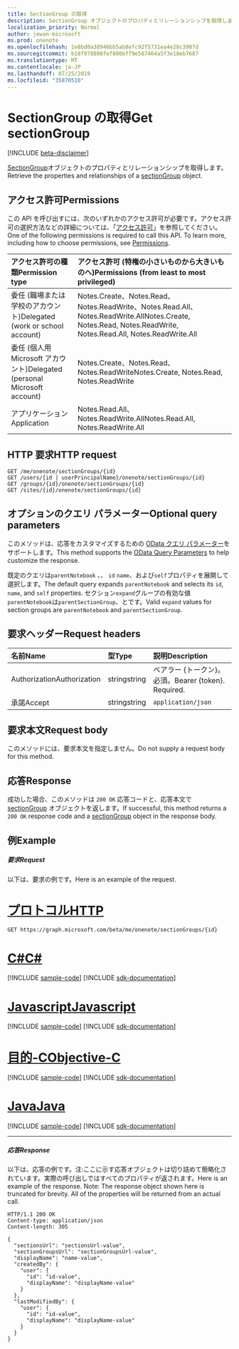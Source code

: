 ```yaml
---
title: SectionGroup の取得
description: SectionGroup オブジェクトのプロパティとリレーションシップを取得します。
localization_priority: Normal
author: jewan-microsoft
ms.prod: onenote
ms.openlocfilehash: 1e8bd0a38946bb5ab8efc92f5731ea4e28c3907d
ms.sourcegitcommit: b18f978808fef800bff9e587464a5f3e18eb7687
ms.translationtype: MT
ms.contentlocale: ja-JP
ms.lasthandoff: 07/25/2019
ms.locfileid: "35870510"
---
```

# <a name="get-sectiongroup"></a><span data-ttu-id="a80d7-103">SectionGroup の取得</span><span class="sxs-lookup"><span data-stu-id="a80d7-103">Get sectionGroup</span></span>

[!INCLUDE [beta-disclaimer](../../includes/beta-disclaimer.md)]

<span data-ttu-id="a80d7-104">[SectionGroup](../resources/sectiongroup.md)オブジェクトのプロパティとリレーションシップを取得します。</span><span class="sxs-lookup"><span data-stu-id="a80d7-104">Retrieve the properties and relationships of a [sectionGroup](../resources/sectiongroup.md) object.</span></span>
## <a name="permissions"></a><span data-ttu-id="a80d7-105">アクセス許可</span><span class="sxs-lookup"><span data-stu-id="a80d7-105">Permissions</span></span>
<span data-ttu-id="a80d7-p101">この API を呼び出すには、次のいずれかのアクセス許可が必要です。アクセス許可の選択方法などの詳細については、「[アクセス許可](/graph/permissions-reference)」を参照してください。</span><span class="sxs-lookup"><span data-stu-id="a80d7-p101">One of the following permissions is required to call this API. To learn more, including how to choose permissions, see [Permissions](/graph/permissions-reference).</span></span>

|<span data-ttu-id="a80d7-108">アクセス許可の種類</span><span class="sxs-lookup"><span data-stu-id="a80d7-108">Permission type</span></span>      | <span data-ttu-id="a80d7-109">アクセス許可 (特権の小さいものから大きいものへ)</span><span class="sxs-lookup"><span data-stu-id="a80d7-109">Permissions (from least to most privileged)</span></span>              |
|:--------------------|:---------------------------------------------------------|
|<span data-ttu-id="a80d7-110">委任 (職場または学校のアカウント)</span><span class="sxs-lookup"><span data-stu-id="a80d7-110">Delegated (work or school account)</span></span> | <span data-ttu-id="a80d7-111">Notes.Create、Notes.Read、Notes.ReadWrite、Notes.Read.All、Notes.ReadWrite.All</span><span class="sxs-lookup"><span data-stu-id="a80d7-111">Notes.Create, Notes.Read, Notes.ReadWrite, Notes.Read.All, Notes.ReadWrite.All</span></span>    |
|<span data-ttu-id="a80d7-112">委任 (個人用 Microsoft アカウント)</span><span class="sxs-lookup"><span data-stu-id="a80d7-112">Delegated (personal Microsoft account)</span></span> | <span data-ttu-id="a80d7-113">Notes.Create、Notes.Read、Notes.ReadWrite</span><span class="sxs-lookup"><span data-stu-id="a80d7-113">Notes.Create, Notes.Read, Notes.ReadWrite</span></span>    |
|<span data-ttu-id="a80d7-114">アプリケーション</span><span class="sxs-lookup"><span data-stu-id="a80d7-114">Application</span></span> | <span data-ttu-id="a80d7-115">Notes.Read.All、Notes.ReadWrite.All</span><span class="sxs-lookup"><span data-stu-id="a80d7-115">Notes.Read.All, Notes.ReadWrite.All</span></span> |

## <a name="http-request"></a><span data-ttu-id="a80d7-116">HTTP 要求</span><span class="sxs-lookup"><span data-stu-id="a80d7-116">HTTP request</span></span>
<!-- { "blockType": "ignored" } -->
```http
GET /me/onenote/sectionGroups/{id}
GET /users/{id | userPrincipalName}/onenote/sectionGroups/{id}
GET /groups/{id}/onenote/sectionGroups/{id}
GET /sites/{id}/onenote/sectionGroups/{id}
```
## <a name="optional-query-parameters"></a><span data-ttu-id="a80d7-117">オプションのクエリ パラメーター</span><span class="sxs-lookup"><span data-stu-id="a80d7-117">Optional query parameters</span></span>
<span data-ttu-id="a80d7-118">このメソッドは、応答をカスタマイズするための [OData クエリ パラメーター](https://developer.microsoft.com/graph/docs/concepts/query_parameters)をサポートします。</span><span class="sxs-lookup"><span data-stu-id="a80d7-118">This method supports the [OData Query Parameters](https://developer.microsoft.com/graph/docs/concepts/query_parameters) to help customize the response.</span></span>

<span data-ttu-id="a80d7-119">既定のクエリは`parentNotebook` 、、 `id` `name`、および`self`プロパティを展開して選択します。</span><span class="sxs-lookup"><span data-stu-id="a80d7-119">The default query expands `parentNotebook` and selects its `id`, `name`, and `self` properties.</span></span> <span data-ttu-id="a80d7-120">セクション`expand`グループの有効な値`parentNotebook`は`parentSectionGroup`、とです。</span><span class="sxs-lookup"><span data-stu-id="a80d7-120">Valid `expand` values for section groups are `parentNotebook` and `parentSectionGroup`.</span></span>

## <a name="request-headers"></a><span data-ttu-id="a80d7-121">要求ヘッダー</span><span class="sxs-lookup"><span data-stu-id="a80d7-121">Request headers</span></span>
| <span data-ttu-id="a80d7-122">名前</span><span class="sxs-lookup"><span data-stu-id="a80d7-122">Name</span></span>       | <span data-ttu-id="a80d7-123">型</span><span class="sxs-lookup"><span data-stu-id="a80d7-123">Type</span></span> | <span data-ttu-id="a80d7-124">説明</span><span class="sxs-lookup"><span data-stu-id="a80d7-124">Description</span></span>|
|:-----------|:------|:----------|
| <span data-ttu-id="a80d7-125">Authorization</span><span class="sxs-lookup"><span data-stu-id="a80d7-125">Authorization</span></span>  | <span data-ttu-id="a80d7-126">string</span><span class="sxs-lookup"><span data-stu-id="a80d7-126">string</span></span>  | <span data-ttu-id="a80d7-p103">ベアラー {トークン}。必須。</span><span class="sxs-lookup"><span data-stu-id="a80d7-p103">Bearer {token}. Required.</span></span> |
| <span data-ttu-id="a80d7-129">承諾</span><span class="sxs-lookup"><span data-stu-id="a80d7-129">Accept</span></span> | <span data-ttu-id="a80d7-130">string</span><span class="sxs-lookup"><span data-stu-id="a80d7-130">string</span></span> | `application/json` |

## <a name="request-body"></a><span data-ttu-id="a80d7-131">要求本文</span><span class="sxs-lookup"><span data-stu-id="a80d7-131">Request body</span></span>
<span data-ttu-id="a80d7-132">このメソッドには、要求本文を指定しません。</span><span class="sxs-lookup"><span data-stu-id="a80d7-132">Do not supply a request body for this method.</span></span>

## <a name="response"></a><span data-ttu-id="a80d7-133">応答</span><span class="sxs-lookup"><span data-stu-id="a80d7-133">Response</span></span>

<span data-ttu-id="a80d7-134">成功した場合、このメソッドは `200 OK` 応答コードと、応答本文で [sectionGroup](../resources/sectiongroup.md) オブジェクトを返します。</span><span class="sxs-lookup"><span data-stu-id="a80d7-134">If successful, this method returns a `200 OK` response code and a [sectionGroup](../resources/sectiongroup.md) object in the response body.</span></span>
## <a name="example"></a><span data-ttu-id="a80d7-135">例</span><span class="sxs-lookup"><span data-stu-id="a80d7-135">Example</span></span>
##### <a name="request"></a><span data-ttu-id="a80d7-136">要求</span><span class="sxs-lookup"><span data-stu-id="a80d7-136">Request</span></span>
<span data-ttu-id="a80d7-137">以下は、要求の例です。</span><span class="sxs-lookup"><span data-stu-id="a80d7-137">Here is an example of the request.</span></span>

# <a name="httptabhttp"></a>[<span data-ttu-id="a80d7-138">プロトコル</span><span class="sxs-lookup"><span data-stu-id="a80d7-138">HTTP</span></span>](#tab/http)
<!-- {
  "blockType": "request",
  "name": "get_sectiongroup"
}-->
```http
GET https://graph.microsoft.com/beta/me/onenote/sectionGroups/{id}
```
# <a name="ctabcsharp"></a>[<span data-ttu-id="a80d7-139">C#</span><span class="sxs-lookup"><span data-stu-id="a80d7-139">C#</span></span>](#tab/csharp)
[!INCLUDE [sample-code](../includes/snippets/csharp/get-sectiongroup-csharp-snippets.md)]
[!INCLUDE [sdk-documentation](../includes/snippets/snippets-sdk-documentation-link.md)]

# <a name="javascripttabjavascript"></a>[<span data-ttu-id="a80d7-140">Javascript</span><span class="sxs-lookup"><span data-stu-id="a80d7-140">Javascript</span></span>](#tab/javascript)
[!INCLUDE [sample-code](../includes/snippets/javascript/get-sectiongroup-javascript-snippets.md)]
[!INCLUDE [sdk-documentation](../includes/snippets/snippets-sdk-documentation-link.md)]

# <a name="objective-ctabobjc"></a>[<span data-ttu-id="a80d7-141">目的-C</span><span class="sxs-lookup"><span data-stu-id="a80d7-141">Objective-C</span></span>](#tab/objc)
[!INCLUDE [sample-code](../includes/snippets/objc/get-sectiongroup-objc-snippets.md)]
[!INCLUDE [sdk-documentation](../includes/snippets/snippets-sdk-documentation-link.md)]

# <a name="javatabjava"></a>[<span data-ttu-id="a80d7-142">Java</span><span class="sxs-lookup"><span data-stu-id="a80d7-142">Java</span></span>](#tab/java)
[!INCLUDE [sample-code](../includes/snippets/java/get-sectiongroup-java-snippets.md)]
[!INCLUDE [sdk-documentation](../includes/snippets/snippets-sdk-documentation-link.md)]

---

##### <a name="response"></a><span data-ttu-id="a80d7-143">応答</span><span class="sxs-lookup"><span data-stu-id="a80d7-143">Response</span></span>
<span data-ttu-id="a80d7-p104">以下は、応答の例です。注:ここに示す応答オブジェクトは切り詰めて簡略化されています。実際の呼び出しではすべてのプロパティが返されます。</span><span class="sxs-lookup"><span data-stu-id="a80d7-p104">Here is an example of the response. Note: The response object shown here is truncated for brevity. All of the properties will be returned from an actual call.</span></span>
<!-- {
  "blockType": "response",
  "truncated": true,
  "@odata.type": "microsoft.graph.sectionGroup"
} -->
```http
HTTP/1.1 200 OK
Content-type: application/json
Content-length: 305

{
  "sectionsUrl": "sectionsUrl-value",
  "sectionGroupsUrl": "sectionGroupsUrl-value",
  "displayName": "name-value",  
  "createdBy": {
    "user": {
      "id": "id-value",
      "displayName": "displayName-value"
    }
  },
  "lastModifiedBy": {
    "user": {
      "id": "id-value",
      "displayName": "displayName-value"
    }
  }
}
```

<!-- uuid: 8fcb5dbc-d5aa-4681-8e31-b001d5168d79
2015-10-25 14:57:30 UTC -->
<!--
{
  "type": "#page.annotation",
  "description": "Get sectionGroup",
  "keywords": "",
  "section": "documentation",
  "tocPath": "",
  "suppressions": [
  ]
}
-->
